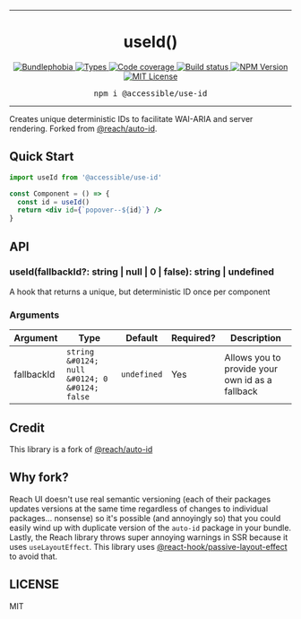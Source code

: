 <hr>
<div align="center">
  <h1 align="center">
    useId()
  </h1>
</div>

<p align="center">
  <a href="https://bundlephobia.com/result?p=@accessible/use-id">
    <img alt="Bundlephobia" src="https://img.shields.io/bundlephobia/minzip/@accessible/use-id?style=for-the-badge&labelColor=24292e">
  </a>
  <a aria-label="Types" href="https://www.npmjs.com/package/@accessible/use-id">
    <img alt="Types" src="https://img.shields.io/npm/types/@accessible/use-id?style=for-the-badge&labelColor=24292e">
  </a>
  <a aria-label="Code coverage report" href="https://codecov.io/gh/accessible-ui/use-id">
    <img alt="Code coverage" src="https://img.shields.io/codecov/c/gh/accessible-ui/use-id?style=for-the-badge&labelColor=24292e">
  </a>
  <a aria-label="Build status" href="https://travis-ci.org/accessible-ui/use-id">
    <img alt="Build status" src="https://img.shields.io/travis/accessible-ui/use-id?style=for-the-badge&labelColor=24292e">
  </a>
  <a aria-label="NPM version" href="https://www.npmjs.com/package/@accessible/use-id">
    <img alt="NPM Version" src="https://img.shields.io/npm/v/@accessible/use-id?style=for-the-badge&labelColor=24292e">
  </a>
  <a aria-label="License" href="https://jaredlunde.mit-license.org/">
    <img alt="MIT License" src="https://img.shields.io/npm/l/@accessible/use-id?style=for-the-badge&labelColor=24292e">
  </a>
</p>

<pre align="center">npm i @accessible/use-id</pre>
<hr>

Creates unique deterministic IDs to facilitate WAI-ARIA and server rendering. Forked from [@reach/auto-id](https://github.com/reach/reach-ui/tree/master/packages/auto-id).

## Quick Start

```jsx harmony
import useId from '@accessible/use-id'

const Component = () => {
  const id = useId()
  return <div id={`popover--${id}`} />
}
```

## API

### useId(fallbackId?: string | null | 0 | false): string | undefined

A hook that returns a unique, but deterministic ID once per component

### Arguments

| Argument   | Type                                          | Default     | Required? | Description                                     |
| ---------- | --------------------------------------------- | ----------- | --------- | ----------------------------------------------- |
| fallbackId | `string &#0124; null &#0124; 0 &#0124; false` | `undefined` | Yes       | Allows you to provide your own id as a fallback |

## Credit

This library is a fork of [@reach/auto-id](https://github.com/reach/reach-ui/tree/master/packages/auto-id)

## Why fork?

Reach UI doesn't use real semantic versioning (each of their packages updates versions at the same time regardless of
changes to individual packages... nonsense) so it's possible (and annoyingly so) that you could easily wind up with duplicate
version of the `auto-id` package in your bundle. Lastly, the Reach library throws super annoying warnings
in SSR because it uses `useLayoutEffect`. This library uses [@react-hook/passive-layout-effect](https://github.com/jaredLunde/react-hook/tree/master/packages/passive-layout-effect#readme)
to avoid that.

## LICENSE

MIT
